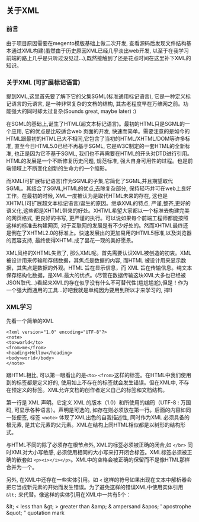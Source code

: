 ## 关于XML
###  前言
由于项目原因需要在megento模版基础上做二次开发, 查看源码后发现文件结构基本通过XML构建(虽然由于历史原因XML已经几乎淡出web开发, 以至于在我学习前端的路上几乎是只听过没见过...),既然接触到了还是花点时间在这里补下XML的知识。

### 关于XML (可扩展标记语言)
  提到XML,这里首先要了解下它的父集SGML(标准通用标记语言), 它是一种定义标记语言的元语言, 是一种非常复杂的文档的结构, 其古老程度早在万维网之前。功能强大的同时却太过复杂(Sounds great, maybe later) :) 

  在SGML的基础上,诞生了HTML(超文本标记语言)。最初的HTML只是SGML的一个应用, 它的优点是比较适合web 页面的开发, 快速而简单。需要注意的是如今的HTML跟最初的HTML已大不相同,它包含了当初的HTML/XHTML/DOM等许多标准, 直至今日HTML5.0已经不再基于SGML, 它是W3C制定的一套HTML的全新标准, 也正是因为它不基于SGML, 我们也不再需要在HTML的开头对DTD进行引用。HTML的发展是一个不断修复历史问题, 规范标准, 强大自身可用性的过程。也是前端领域上不断变化创新的生命力的一个缩影。

  而XML(可扩展标记语言)作为SGML的子集,它简化了SGML,并且期望取代SGML。其结合了SGML,HTML的优点,去除复杂部分, 保持轻巧并可在web上良好工作。在最初的时候, XML一度被认为是取代HTML未来的存在, 这也是XHTML(可扩展超文本标记语言)诞生的原因。继承XML的特点, 严谨,整齐,更好的语义化,这些都是XHTML带来的好处。XHTML希望大家都以一个标准去构建完美的网页格式, 更良好的书写, 更严谨的执行。可以说如果每个前端工程师都能按照这样的标准去构建网页, 对于互联网的发展是有不少好处的。然而XHTML最终还是倒在了XHTML2.0的标准上。快速发展出的更加易用的HTML5标准,以及浏览器的宽容支持, 最终使得XHTML成了昙花一现的美好愿景。

  XML风格的XHTML失败了, 那么XML呢。首先需要认识XML被创造的初衷。XML 被设计用来传输和存储数据，其焦点是数据的内容, 而HTML 被设计用来显示数据，其焦点是数据的外观。HTML 旨在显示信息，而 XML 旨在传输信息。纯文本保存结构化数据，是XML最大的优点。(尽管在数据传输这块XML大多也已经被JSON取代...)看起来XML的存在似乎没有什么不可替代性(尴尬尴尬),但是！作为一个强大而通用的工具...好吧我就是单纯因为要用到所以才来学习的, 摔!)

  ### XML学习

  先看一个简单的XML
  ```
  <?xml version="1.0" encoding="UTF-8"?>
  <note>
  <to>world</to>
  <from>me</from>
  <heading>Hellow</heading>
  <body>world</body>
  </note>
  ```

  跟HTML相比, 可以第一眼看出的是`<to>` `<from>`这样的标签。在HTML中我们使用到的标签都是定义好的, 使用如上不存在的标签就会发生错误。但在XML中, 不存在预定义的标签。XML允许文档的创作者定义自己的标签和文档结构。

第一行是 XML 声明。它定义 XML 的版本（1.0）和所使用的编码（UTF-8 : 万国码, 可显示各种语言）。声明是可选的, 如存在则必须放在第一行。后面的内容如同一张便签, 标签 `<note>` 体现了XML出色的自我描述性, 同时作为XML 必须具备的根元素, 是其它元素的父元素。XML在结构上同HTML相似都是以树形的结构形式。

与HTML不同的除了必须存在根节点外, XML的标签必须被正确的闭合,如 `</br>` 同时XML对大小写敏感, 必须使用相同的大小写来打开闭合标签。XML标签必须被正确的嵌套如 `<p><i></i></p>`。XML中的空格会被正确的保留而不是像HTML那样合并为一个。

另外, 在XML中还存在一些实体引用。如 `<` 这样的符号如果出现在文本中解析器会把它当成新元素的开始而发生错误。为了避免这样的错误XML中使用实体引用 `
&lt;` 来代替。像这样的实体引用在XML中一共有5个：

<tbody><tr>
<td>&amp;lt;</td>
<td>&lt;</td>
<td>less than</td>
</tr>
<tr>
<td>&amp;gt;</td>
<td>&gt;</td>
<td>greater than</td>
</tr>
<tr>
<td>&amp;amp;</td>
<td>&amp;</td>
<td>ampersand </td>
</tr>
<tr>
<td>&amp;apos;</td>
<td>'</td>
<td>apostrophe</td>
</tr>
<tr>
<td>&amp;quot;</td>
<td>"</td>
<td>quotation mark</td>
</tr>
</tbody>

